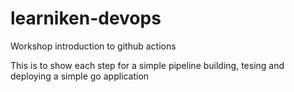 # learniken-devops

Workshop introduction to github actions

This is to show each step for a simple pipeline building, tesing and deploying a simple go application


